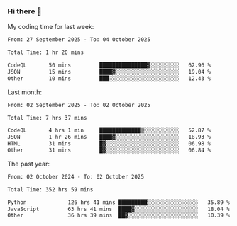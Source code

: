 ### Hi there 👋

My coding time for last week:

<!--START_SECTION:week-->

```txt
From: 27 September 2025 - To: 04 October 2025

Total Time: 1 hr 20 mins

CodeQL       50 mins         ███████████████▓░░░░░░░░░   62.96 %
JSON         15 mins         ████▓░░░░░░░░░░░░░░░░░░░░   19.04 %
Other        10 mins         ███░░░░░░░░░░░░░░░░░░░░░░   12.43 %
```

<!--END_SECTION:week-->

Last month:

<!--START_SECTION:month-->

```txt
From: 02 September 2025 - To: 02 October 2025

Total Time: 7 hrs 37 mins

CodeQL       4 hrs 1 min     █████████████▒░░░░░░░░░░░   52.87 %
JSON         1 hr 26 mins    ████▓░░░░░░░░░░░░░░░░░░░░   18.93 %
HTML         31 mins         █▓░░░░░░░░░░░░░░░░░░░░░░░   06.98 %
Other        31 mins         █▓░░░░░░░░░░░░░░░░░░░░░░░   06.84 %
```

<!--END_SECTION:month-->

The past year:

<!--START_SECTION:year-->

```txt
From: 02 October 2024 - To: 02 October 2025

Total Time: 352 hrs 59 mins

Python             126 hrs 41 mins █████████░░░░░░░░░░░░░░░░   35.89 %
JavaScript         63 hrs 41 mins  ████▓░░░░░░░░░░░░░░░░░░░░   18.04 %
Other              36 hrs 39 mins  ██▓░░░░░░░░░░░░░░░░░░░░░░   10.39 %
```

<!--END_SECTION:year-->
